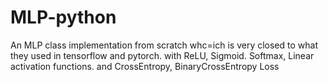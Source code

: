 # MLP-python
An MLP class implementation from scratch whc=ich is very closed to what they used in tensorflow and pytorch. with ReLU, Sigmoid. Softmax, Linear activation functions. and CrossEntropy, BinaryCrossEntropy Loss

